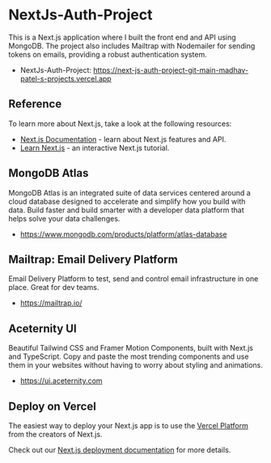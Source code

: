 # NextJs-Auth-Project
This is a Next.js application where I built the front end and API using MongoDB. The project also includes Mailtrap with Nodemailer for sending tokens on emails, providing a robust authentication system.

- NextJs-Auth-Project: 
 https://next-js-auth-project-git-main-madhav-patel-s-projects.vercel.app

## Reference
To learn more about Next.js, take a look at the following resources:
 
- [Next.js Documentation](https://nextjs.org/docs) - learn about Next.js features and API.
- [Learn Next.js](https://nextjs.org/learn) - an interactive Next.js tutorial.

## MongoDB Atlas
MongoDB Atlas is an integrated suite of data services centered around a cloud database designed to accelerate and simplify how you build with data. Build faster and build smarter with a developer data platform that helps solve your data challenges.
- https://www.mongodb.com/products/platform/atlas-database

## Mailtrap: Email Delivery Platform
Email Delivery Platform to test, send and control email infrastructure in one place. Great for dev teams.
- https://mailtrap.io/

## Aceternity UI
Beautiful Tailwind CSS and Framer Motion Components, built with Next.js and TypeScript.
Copy and paste the most trending components and use them in your websites without having to worry about styling and animations.
- https://ui.aceternity.com



## Deploy on Vercel

The easiest way to deploy your Next.js app is to use the [Vercel Platform](https://vercel.com/new?utm_medium=default-template&filter=next.js&utm_source=create-next-app&utm_campaign=create-next-app-readme) from the creators of Next.js.

Check out our [Next.js deployment documentation](https://nextjs.org/docs/deployment) for more details.
